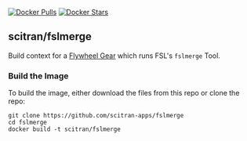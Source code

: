 [![Docker Pulls](https://img.shields.io/docker/pulls/scitran/fslmerge.svg)](https://hub.docker.com/r/scitran/fslmerge/)
[![Docker Stars](https://img.shields.io/docker/stars/scitran/fslmerge.svg)](https://hub.docker.com/r/scitran/fslmerge/)

## scitran/fslmerge
Build context for a [Flywheel Gear](https://github.com/flywheel-io/gears/tree/master/spec) which runs FSL's `fslmerge` Tool.

### Build the Image
To build the image, either download the files from this repo or clone the repo:
```
git clone https://github.com/scitran-apps/fslmerge
cd fslmerge
docker build -t scitran/fslmerge
```
